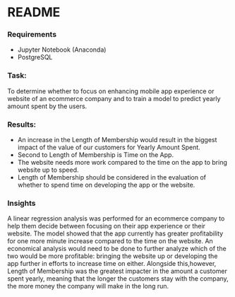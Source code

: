 # README

### Requirements
* Jupyter Notebook (Anaconda)
* PostgreSQL

### Task: 
To determine whether to focus on enhancing mobile app experience or website of an ecommerce company and to train a model to predict yearly amount spent by the users.

### Results:
* An increase in the Length of Membership would result in the biggest impact of the value of our customers for Yearly Amount Spent.
* Second to Length of Membership is Time on the App. 
* The website needs more work compared to the time on the app to bring website up to speed. 
* Length of Membership should be considered in the evaluation of whether to spend time on developing the app or the website. 

### Insights
A linear regression analysis was performed for an ecommerce company to help them decide between focusing on their app experience or their website. The model showed that the app currently has greater profitability for one more minute increase compared to the time on the website. An economical analysis would need to be done to further analyze which of the two would be more profitable: bringing the website up or developing the app further in efforts to increase time on either. Alongside this,however, Length of Membership was the greatest impacter in the amount a customer spent yearly, meaning that the longer the customers stay with the company, the more money the company will make in the long run.
